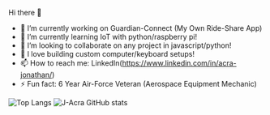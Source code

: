    Hi there 👋

- 🔭 I’m currently working on Guardian-Connect (My Own Ride-Share App)
- 🌱 I’m currently learning IoT with python/raspberry pi!
- 👯 I’m looking to collaborate on any project in javascript/python!
- 💬 I love building custom computer/keyboard setups!
- 📫 How to reach me: LinkedIn(https://www.linkedin.com/in/acra-jonathan/)
- ⚡ Fun fact: 6 Year Air-Force Veteran (Aerospace Equipment Mechanic)

![Top Langs](https://github-readme-stats.vercel.app/api/top-langs/?username=J-Acra&layout=compact&theme=react)
![J-Acra GitHub stats](https://github-readme-stats.vercel.app/api?username=J-Acra&show_icons=true&theme=react)
